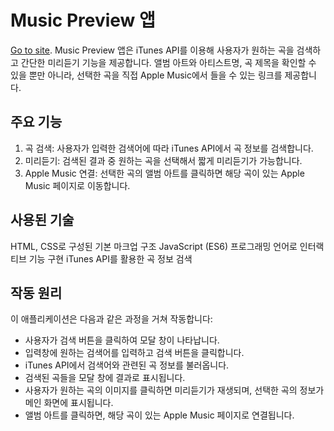 # Music Preview 앱
[Go to site](https://ejeonghun.github.io/music_preview).
Music Preview 앱은 iTunes API를 이용해 사용자가 원하는 곡을 검색하고 간단한 미리듣기 기능을 제공합니다. 앨범 아트와 아티스트명, 곡 제목을 확인할 수 있을 뿐만 아니라, 선택한 곡을 직접 Apple Music에서 들을 수 있는 링크를 제공합니다.

## 주요 기능
1. 곡 검색:
사용자가 입력한 검색어에 따라 iTunes API에서 곡 정보를 검색합니다.
2. 미리듣기:
검색된 결과 중 원하는 곡을 선택해서 짧게 미리듣기가 가능합니다.
3. Apple Music 연결:
선택한 곡의 앨범 아트를 클릭하면 해당 곡이 있는 Apple Music 페이지로 이동합니다.

## 사용된 기술
HTML, CSS로 구성된 기본 마크업 구조
JavaScript (ES6) 프로그래밍 언어로 인터랙티브 기능 구현
iTunes API를 활용한 곡 정보 검색
## 작동 원리
이 애플리케이션은 다음과 같은 과정을 거쳐 작동합니다:

- 사용자가 검색 버튼을 클릭하여 모달 창이 나타납니다.
- 입력창에 원하는 검색어를 입력하고 검색 버튼을 클릭합니다.
- iTunes API에서 검색어와 관련된 곡 정보를 불러옵니다.
- 검색된 곡들을 모달 창에 결과로 표시됩니다.
- 사용자가 원하는 곡의 이미지를 클릭하면 미리듣기가 재생되며, 선택한 곡의 정보가 메인 화면에 표시됩니다.
- 앨범 아트를 클릭하면, 해당 곡이 있는 Apple Music 페이지로 연결됩니다.
